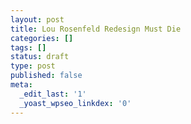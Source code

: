 ```yaml
---
layout: post
title: Lou Rosenfeld Redesign Must Die
categories: []
tags: []
status: draft
type: post
published: false
meta:
  _edit_last: '1'
  _yoast_wpseo_linkdex: '0'
---
```


